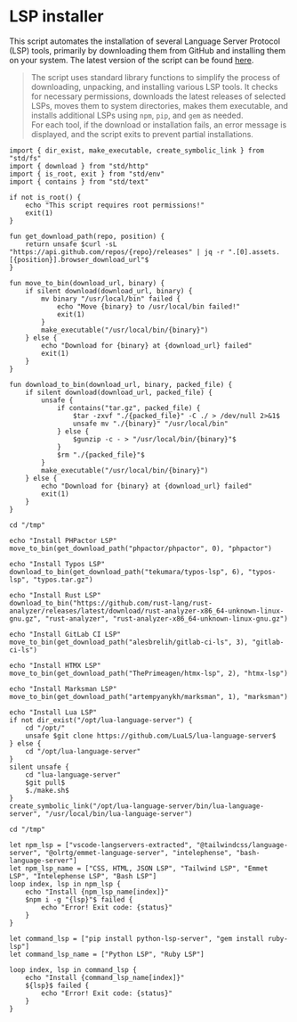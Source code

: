 # LSP installer

This script automates the installation of several Language Server Protocol (LSP) tools, primarily by downloading them from GitHub and installing them on your system. The latest version of the script can be found [here](https://github.com/Mte90/My-Scripts/blob/master/dev/lsp-installer/install.ab).

> The script uses standard library functions to simplify the process of downloading, unpacking, and installing various LSP tools. It checks for necessary permissions, downloads the latest releases of selected LSPs, moves them to system directories, makes them executable, and installs additional LSPs using `npm`, `pip`, and `gem` as needed.  
> For each tool, if the download or installation fails, an error message is displayed, and the script exits to prevent partial installations.

```ab
import { dir_exist, make_executable, create_symbolic_link } from "std/fs"
import { download } from "std/http"
import { is_root, exit } from "std/env"
import { contains } from "std/text"

if not is_root() {
    echo "This script requires root permissions!"
    exit(1)
}

fun get_download_path(repo, position) {
    return unsafe $curl -sL "https://api.github.com/repos/{repo}/releases" | jq -r ".[0].assets.[{position}].browser_download_url"$
}

fun move_to_bin(download_url, binary) {
    if silent download(download_url, binary) {
        mv binary "/usr/local/bin" failed {
            echo "Move {binary} to /usr/local/bin failed!"
            exit(1)
        }
        make_executable("/usr/local/bin/{binary}")
    } else {
        echo "Download for {binary} at {download_url} failed"
        exit(1)
    }
}

fun download_to_bin(download_url, binary, packed_file) {
    if silent download(download_url, packed_file) {
        unsafe {
            if contains("tar.gz", packed_file) {
                $tar -zxvf "./{packed_file}" -C ./ > /dev/null 2>&1$
                unsafe mv "./{binary}" "/usr/local/bin"
            } else {
                $gunzip -c - > "/usr/local/bin/{binary}"$
            }
            $rm "./{packed_file}"$
        }
        make_executable("/usr/local/bin/{binary}")
    } else {
        echo "Download for {binary} at {download_url} failed"
        exit(1)
    }
}

cd "/tmp"

echo "Install PHPactor LSP"
move_to_bin(get_download_path("phpactor/phpactor", 0), "phpactor")

echo "Install Typos LSP"
download_to_bin(get_download_path("tekumara/typos-lsp", 6), "typos-lsp", "typos.tar.gz")

echo "Install Rust LSP"
download_to_bin("https://github.com/rust-lang/rust-analyzer/releases/latest/download/rust-analyzer-x86_64-unknown-linux-gnu.gz", "rust-analyzer", "rust-analyzer-x86_64-unknown-linux-gnu.gz")

echo "Install GitLab CI LSP"
move_to_bin(get_download_path("alesbrelih/gitlab-ci-ls", 3), "gitlab-ci-ls")

echo "Install HTMX LSP"
move_to_bin(get_download_path("ThePrimeagen/htmx-lsp", 2), "htmx-lsp")

echo "Install Marksman LSP"
move_to_bin(get_download_path("artempyanykh/marksman", 1), "marksman")

echo "Install Lua LSP"
if not dir_exist("/opt/lua-language-server") {
    cd "/opt/"
    unsafe $git clone https://github.com/LuaLS/lua-language-server$
} else {
    cd "/opt/lua-language-server"
}
silent unsafe {
    cd "lua-language-server"
    $git pull$
    $./make.sh$
}
create_symbolic_link("/opt/lua-language-server/bin/lua-language-server", "/usr/local/bin/lua-language-server")

cd "/tmp"

let npm_lsp = ["vscode-langservers-extracted", "@tailwindcss/language-server", "@olrtg/emmet-language-server", "intelephense", "bash-language-server"]
let npm_lsp_name = ["CSS, HTML, JSON LSP", "Tailwind LSP", "Emmet LSP", "Intelephense LSP", "Bash LSP"]
loop index, lsp in npm_lsp {
    echo "Install {npm_lsp_name[index]}"
    $npm i -g "{lsp}"$ failed {
        echo "Error! Exit code: {status}"
    }
}

let command_lsp = ["pip install python-lsp-server", "gem install ruby-lsp"]
let command_lsp_name = ["Python LSP", "Ruby LSP"]

loop index, lsp in command_lsp {
    echo "Install {command_lsp_name[index]}"
    ${lsp}$ failed {
        echo "Error! Exit code: {status}"
    }
}
```
